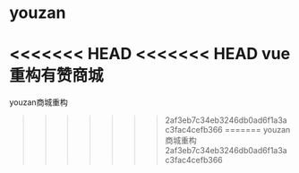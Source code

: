 # youzan
<<<<<<< HEAD
<<<<<<< HEAD
vue重构有赞商城
=======
youzan商城重构
>>>>>>> 2af3eb7c34eb3246db0ad6f1a3ac3fac4cefb366
=======
youzan商城重构
>>>>>>> 2af3eb7c34eb3246db0ad6f1a3ac3fac4cefb366
